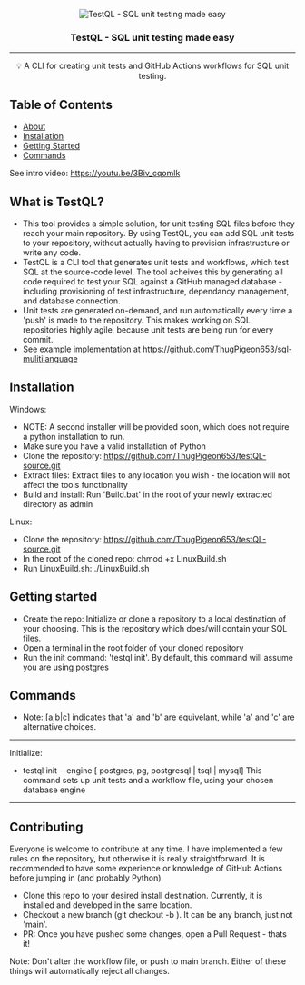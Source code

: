 <p align="center">
 <img src="https://raw.githubusercontent.com/thugpigeon653/testQL-source/testQL-log.png" alt="TestQL - SQL unit testing made easy"></a>
</p>

<h3 align="center">TestQL - SQL unit testing made easy</h3>

<div align="center">

</div>

---

<p align = "center">💡 A CLI for creating unit tests and GitHub Actions workflows for SQL unit testing.</p>


## Table of Contents

- [About](#about)
- [Installation](#installation)
- [Getting Started](#getting_started)
- [Commands](#commands)

See intro video: https://youtu.be/3Biv_cqomlk

## What is TestQL? <a name = "about"></a>

- This tool provides a simple solution, for unit testing SQL files before they reach your main repository. By using TestQL, you can add SQL unit tests to your repository, without actually having to provision infrastructure or write any code. 
- TestQL is a CLI tool that generates unit tests and workflows, which test SQL at the source-code level. The tool acheives this by generating all code required to test your SQL against a GitHub managed database - including provisioning of test infrastructure, dependancy management, and database connection. 
- Unit tests are generated on-demand, and run automatically every time a 'push' is made to the repository. This makes working on SQL repositories highly agile, because unit tests are being run for every commit.
- See example implementation at https://github.com/ThugPigeon653/sql-mulitilanguage


## Installation <a name = "installation"></a>

Windows:
- NOTE: A second installer will be provided soon, which does not require a python installation to run.
- Make sure you have a valid installation of Python
- Clone the repository: https://github.com/ThugPigeon653/testQL-source.git
- Extract files: Extract files to any location you wish - the location will not affect the tools functionality
- Build and install: Run 'Build.bat' in the root of your newly extracted directory as admin

Linux:
- Clone the repository: https://github.com/ThugPigeon653/testQL-source.git
- In the root of the cloned repo: chmod +x LinuxBuild.sh
- Run LinuxBuild.sh: ./LinuxBuild.sh


## Getting started <a name = "getting_started"></a>

- Create the repo: Initialize or clone a repository to a local destination of your choosing. This is the repository which does/will contain your SQL files.
- Open a terminal in the root folder of your cloned repository 
- Run the init command: 'testql init'. By default, this command will assume you are using postgres


## Commands <a name = "commands"></a>

- Note: [a,b|c] indicates that 'a' and 'b' are equivelant, while 'a' and 'c' are alternative choices.
---------------------------------------------------------------------------------
Initialize:
- testql init --engine [ postgres, pg, postgresql | tsql | mysql]
 This command sets up unit tests and a workflow file, using your chosen database engine
---------------------------------------------------------------------------------


## Contributing <a name = "contribute"></a>

Everyone is welcome to contribute at any time. I have implemented a few rules on the repository, but otherwise it is really straightforward. It is recommended to have some experience or knowledge of GitHub Actions before jumping in (and probably Python)

- Clone this repo to your desired install destination. Currently, it is installed and developed in the same location.
- Checkout a new branch (git checkout -b <branch-name>). It can be any branch, just not 'main'.
- PR: Once you have pushed some changes, open a Pull Request - thats it!

Note: Don't alter the workflow file, or push to main branch. Either of these things will automatically reject all changes.

